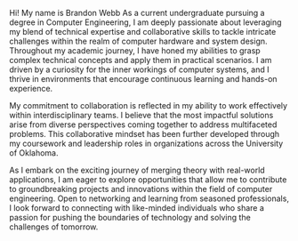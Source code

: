 Hi! My name is Brandon Webb
As a current undergraduate pursuing a degree in Computer Engineering, I am deeply passionate about leveraging my blend of technical expertise and collaborative skills to tackle intricate challenges within the realm of computer hardware and system design.
Throughout my academic journey, I have honed my abilities to grasp complex technical concepts and apply them in practical scenarios.
I am driven by a curiosity for the inner workings of computer systems, and I thrive in environments that encourage continuous learning and hands-on experience.

My commitment to collaboration is reflected in my ability to work effectively within interdisciplinary teams. 
I believe that the most impactful solutions arise from diverse perspectives coming together to address multifaceted problems. 
This collaborative mindset has been further developed through my coursework and leadership roles in organizations across the University of Oklahoma. 

As I embark on the exciting journey of merging theory with real-world applications, I am eager to explore opportunities that allow me to contribute to groundbreaking projects and innovations within the field of computer engineering. 
Open to networking and learning from seasoned professionals, I look forward to connecting with like-minded individuals who share a passion for pushing the boundaries of technology and solving the challenges of tomorrow.


<!---
B-CWebb/B-CWebb is a ✨ special ✨ repository because its `README.md` (this file) appears on your GitHub profile.
You can click the Preview link to take a look at your changes.
--->

